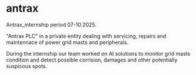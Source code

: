 # antrax
Antrax_internship period 07-10.2025.

"Antrax PLC" in a private entity dealing with servicing, repairs and maintennace
of power grid masts and peripherals.

During the internship our team worked on AI solutions to monitor grid masts condition
and detect possible corrision, damages and other potentially suspicous spots.
